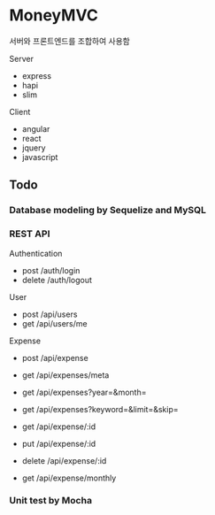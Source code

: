 MoneyMVC
========

서버와 프론트엔드를 조합하여 사용함 


Server

- express
- hapi 
- slim


Client

- angular
- react
- jquery
- javascript


## Todo

### Database modeling by Sequelize and MySQL

### REST API

Authentication

- post /auth/login
- delete /auth/logout

User 

- post /api/users
- get /api/users/me

Expense 

- post /api/expense
- get /api/expenses/meta
- get /api/expenses?year=&month=
- get /api/expenses?keyword=&limit=&skip=
- get /api/expense/:id
- put /api/expense/:id 
- delete /api/expense/:id

- get /api/expense/monthly

### Unit test by Mocha
 
